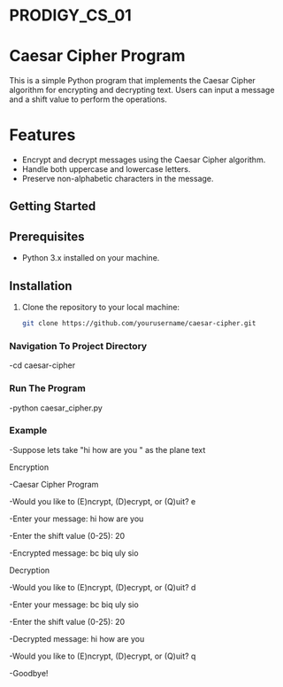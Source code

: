 # PRODIGY_CS_01 
# Caesar Cipher Program

This is a simple Python program that implements the Caesar Cipher algorithm for encrypting and decrypting text. Users can input a message and a shift value to perform the operations.

# Features

- Encrypt and decrypt messages using the Caesar Cipher algorithm.
- Handle both uppercase and lowercase letters.
- Preserve non-alphabetic characters in the message.

## Getting Started

## Prerequisites

- Python 3.x installed on your machine.

## Installation

1. Clone the repository to your local machine:

   ```bash
   git clone https://github.com/yourusername/caesar-cipher.git

### Navigation To Project Directory

-cd caesar-cipher

### Run The Program

-python caesar_cipher.py

### Example

-Suppose lets take "hi how are you " as the plane text  

Encryption

-Caesar Cipher Program

-Would you like to (E)ncrypt, (D)ecrypt, or (Q)uit? e

-Enter your message: hi how are you

-Enter the shift value (0-25): 20

-Encrypted message: bc biq uly sio

Decryption

-Would you like to (E)ncrypt, (D)ecrypt, or (Q)uit? d

-Enter your message: bc biq uly sio

-Enter the shift value (0-25): 20

-Decrypted message: hi how are you

-Would you like to (E)ncrypt, (D)ecrypt, or (Q)uit? q

-Goodbye!
